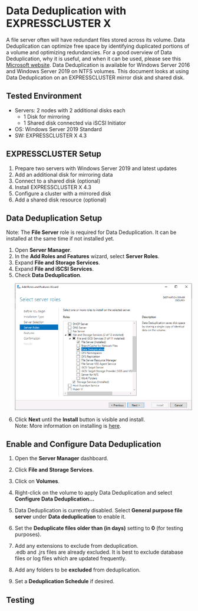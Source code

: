 # Data Deduplication with EXPRESSCLUSTER X
A file server often will have redundant files stored across its volume. Data Deduplication can optimize free space by identifying duplicated portions of a volume and optimizing redundancies. For a good overview of Data Deduplication, why it is useful, and when it can be used, please see this [Microsoft website](https://docs.microsoft.com/en-us/windows-server/storage/data-deduplication/overview). Data Deduplication is available for Windows Server 2016 and Windows Server 2019 on NTFS volumes. This document looks at using Data Deduplication on an EXPRESSCLUSTER mirror disk and shared disk.

## Tested Environment
- Servers: 2 nodes with 2 additional disks each
	- 1 Disk for mirroring
	- 1 Shared disk connected via iSCSI Initiator
- OS: Windows Server 2019 Standard
- SW: EXPRESSCLUSTER X 4.3

## EXPRESSCLUSTER Setup
1. Prepare two servers with Windows Server 2019 and latest updates
2. Add an additional disk for mirroring data
3. Connect to a shared disk (optional)
4. Install EXPRESSCLUSTER X 4.3
5. Configure a cluster with a mirrored disk 
6. Add a shared disk resource (optional)

## Data Deduplication Setup
   Note: The **File Server** role is required for Data Deduplication. It can be installed at the same time if not installed yet.
1. Open **Server Manager**.
2. In the **Add Roles and Features** wizard, select **Server Roles**.
3. Expand **File and Storage Services**.
4. Expand **File and iSCSI Services**.
5. Check **Data Deduplication**.
      <p align="center">
      <img src="Data Deduplication Role Install.png">
      </p> 
6. Click **Next** until the **Install** button is visible and install.    
Note: More information on installing is [here](https://docs.microsoft.com/en-us/windows-server/storage/data-deduplication/install-enable).

## Enable and Configure Data Deduplication
1. Open the **Server Manager** dashboard.
2. Click **File and Storage Services**.
3. Click on **Volumes**.
4. Right-click on the volume to apply Data Deduplication and select **Configure Data Deduplication...**

5. Data Deduplication is currently disabled. Select **General purpose file server** under **Data deduplication** to enable it.
6. Set the **Deduplicate files older than (in days)** setting to **0** (for testing purposes).
7. Add any extensions to exclude from deduplication.    
   .edb and .jrs files are already excluded. It is best to exclude database files or log files which are updated frequently.
8. Add any folders to be **excluded** from deduplication.
9. Set a **Deduplication Schedule** if desired. 

## Testing
